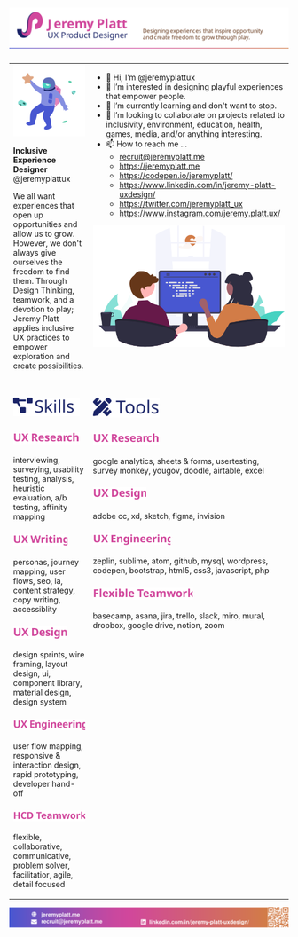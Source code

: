 # <img src="https://raw.githubusercontent.com/jeremyplattux/jeremyplattux/main/jp-githubheader2021.svg" alt="Jeremy Platt, UX Product Designer: Designing experiences that inspire opportunity and create freedom to grow through play." />

<table border="0px" valign="top">
 <tr border="0px" valign="top">
  <td border="0px" valign="top">

<img src="https://raw.githubusercontent.com/jeremyplattux/jeremyplattux/main/astronaut-1.svg" width="100%" alt="Floating Astronaut" />
   
**Inclusive Experience Designer**
@jeremyplattux

We all want experiences that open up opportunities and allow us to grow. However, we don't always give ourselves the freedom to find them.  Through Design Thinking, teamwork, and a devotion to play; Jeremy Platt applies inclusive UX practices to empower exploration and create possibilities.
   
   
   </td>
    <td border="0px" valign="top">

- 👋 Hi, I’m @jeremyplattux
- 👀 I’m interested in designing playful experiences that empower people.
- 🌱 I’m currently learning and don't want to stop.
- 💞️ I’m looking to collaborate on projects related to inclusivity, environment, education, health, games, media, and/or anything interesting.
- 📫 How to reach me ... 
  - recruit@jeremyplatt.me
  - https://jeremyplatt.me
  - https://codepen.io/jeremyplatt/
  - https://www.linkedin.com/in/jeremy-platt-uxdesign/
  - https://twitter.com/jeremyplatt_ux
  - https://www.instagram.com/jeremy.platt.ux/ 
   
<img src="https://raw.githubusercontent.com/jeremyplattux/jeremyplattux/main/svggithub.svg" width="100%" alt="Designing together" />

   </td>  
 </tr>

 <tr border="0px" valign="top">
  <td border="0px" valign="top">
    
## <img src="https://raw.githubusercontent.com/jeremyplattux/jeremyplattux/main/skills.svg" width="120px" alt="Skills" />
  
  ### <img src="https://raw.githubusercontent.com/jeremyplattux/jeremyplattux/main/uxresearch.svg" width="120px" alt="UX Research" />
  
  interviewing, surveying, usability testing, analysis,
heuristic evaluation, a/b testing, affinity mapping
  
  ### <img src="https://raw.githubusercontent.com/jeremyplattux/jeremyplattux/main/uxwriting.svg" width="98px" alt="UX Writing" />

  personas, journey mapping, user flows, seo, ia,
content strategy, copy writing, accessiblity

  ### <img src="https://raw.githubusercontent.com/jeremyplattux/jeremyplattux/main/uxdesign.svg" width="96px" alt="UX Design" />

  design sprints, wire framing, layout design, ui,
component library, material design, design system

  ### <img src="https://raw.githubusercontent.com/jeremyplattux/jeremyplattux/main/uxengineering.svg" width="140px" alt="UX Engineering" />

  user flow mapping, responsive & interaction
design, rapid prototyping, developer hand-off

  ### <img src="https://raw.githubusercontent.com/jeremyplattux/jeremyplattux/main/hcdteamwork.svg" width="150px" alt="HCD Teamwork" />
     
flexible, collaborative, communicative, problem
solver, facilitatior, agile, detail focused 
   
   </td>
    <td border="0px" valign="top">
     
## <img src="https://raw.githubusercontent.com/jeremyplattux/jeremyplattux/main/tools.svg" width="120px" alt="Tools" />
     
### <img src="https://raw.githubusercontent.com/jeremyplattux/jeremyplattux/main/uxresearch.svg" width="120px" alt="UX Research" />
     
google analytics, sheets & forms, usertesting,
survey monkey, yougov, doodle, airtable, excel
     
### <img src="https://raw.githubusercontent.com/jeremyplattux/jeremyplattux/main/uxdesign.svg" width="96px" alt="UX Design" />
     
adobe cc, xd, sketch, figma, invision
     
### <img src="https://raw.githubusercontent.com/jeremyplattux/jeremyplattux/main/uxengineering.svg" width="140px" alt="UX Engineering" />
     
zeplin, sublime, atom, github, mysql, wordpress,
codepen, bootstrap, html5, css3, javascript, php
     
### <img src="https://raw.githubusercontent.com/jeremyplattux/jeremyplattux/main/flexibleteamwork.svg" width="180px" alt="Flexible Teamwork" />
     
basecamp, asana, jira, trello, slack, miro,
mural, dropbox, google drive, notion, zoom
   

   </td>  
 </tr>
</table>


  
[<img src="https://raw.githubusercontent.com/jeremyplattux/jeremyplattux/main/jp-githubfooter.svg" alt="https://jeremyplatt.me" />](https://jeremyplatt.me)




